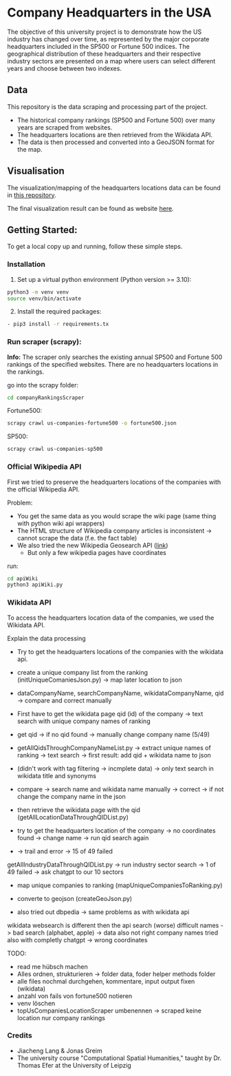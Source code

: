 # Company Headquarters in the USA
The objective of this university project is to demonstrate how the US industry has changed over time, as represented by the major corporate headquarters included in the SP500 or Fortune 500 indices.
The geographical distribution of these headquarters and their respective industry sectors are presented on a map where users can select different years and choose between two indexes.


## Data
This repository is the data scraping and processing part of the project. 

- The historical company rankings (SP500 and Fortune 500) over many years are scraped from websites.
- The headquarters locations are then retrieved from the Wikidata API. 
- The data is then processed and converted into a GeoJSON format for the map.

## Visualisation
The visualization/mapping of the headquarters locations data can be found in [this repository](https://github.com/JonasGreim/leaflet-map-project).

The final visualization result can be found as website [here](https://jonasgreim.github.io/leaflet-map-project/).

## Getting Started:
To get a local copy up and running, follow these simple steps.
### Installation
1. Set up a virtual python environment (Python version >= 3.10):
```bash
python3 -m venv venv
source venv/bin/activate
```
2. Install the required packages:
```bash
- pip3 install -r requirements.tx
```

### Run scraper (scrapy):
**Info:** The scraper only searches the existing annual SP500 and Fortune 500 rankings of the specified websites. There are no headquarters locations in the rankings.

go into the scrapy folder:

```bash
cd companyRankingsScraper
```

Fortune500:
```bash 
scrapy crawl us-companies-fortune500 -o fortune500.json
```

SP500:
```bash
scrapy crawl us-companies-sp500 
```

### Official Wikipedia API
First we tried to preserve the headquarters locations of the companies with the official Wikipedia API.

Problem: 
- You get the same data as you would scrape the wiki page (same thing with python wiki api wrappers)
- The HTML structure of Wikipedia company articles is inconsistent -> cannot scrape the data (f.e. the fact table)
- We also tried the new Wikipedia Geosearch API ([link](https://www.mediawiki.org/wiki/API:Geosearch#Example_1:_Obtain_coordinates))
  - But only a few wikipedia pages have coordinates 

run:
```bash 
cd apiWiki
python3 apiWiki.py
```

### Wikidata API

To access the headquarters location data of the companies, we used the Wikidata API.

Explain the data processing


- Try to get the headquarters locations of the companies with the wikidata api.

- create a unique company list from the ranking (initUniqueComaniesJson.py) -> map later location to json
- dataCompanyName, searchCompanyName, wikidataCompanyName, qid -> compare and correct manually

- First have to get the wikidata page qid (id) of the company -> text search with unique company names of ranking
- get qid -> if no qid found -> manually change company name (5/49)
- getAllQidsThroughCompanyNameList.py -> extract unique names of ranking -> text search -> first result: add qid + wikidata name to json
- (didn't work with tag filtering -> incmplete data) -> only text search in wikidata title and synonyms
- compare -> search name and wikidata name manually -> correct -> if not change the company name in the json 

- then retrieve the wikidata page with the qid (getAllLocationDataThroughQIDList.py) 
- try to get the headquarters location of the company -> no coordinates found -> change name -> run qid search again
- -> trail and error -> 15  of  49 failed


getAllIndustryDataThroughQIDList.py
-> run industry sector search -> 1  of  49 failed -> ask chatgpt to our 10 sectors

- map unique companies to ranking (mapUniqueCompaniesToRanking.py)
- converte to geojson (createGeoJson.py)


- also tried out dbpedia -> same problems as with wikidata api


wikidata websearch is different then the api search (worse)
difficult names -> bad search (alphabet, apple) -> data also not right company names
tried also with completly chatgpt -> wrong coordinates


TODO:
- read me hübsch machen
- Alles ordnen, strukturieren -> folder data, foder helper methods folder
- alle files nochmal durchgehen, kommentare, input output fixen (wikidata)
- anzahl von fails von fortune500 notieren
- venv löschen
- topUsCompaniesLocationScraper umbenennen -> scraped keine location nur company rankings



### Credits 
- Jiacheng Lang & Jonas Greim
- The university course "Computational Spatial Humanities," taught by Dr. Thomas Efer at the University of Leipzig